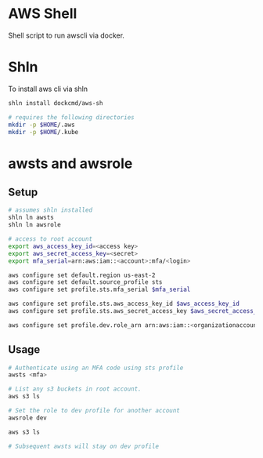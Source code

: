 # AWS Shell

Shell script to run awscli via docker.

# Shln

To install aws cli via shln

```bash
shln install dockcmd/aws-sh

# requires the following directories
mkdir -p $HOME/.aws
mkdir -p $HOME/.kube
```

# awsts and awsrole

## Setup

```bash
# assumes shln installed
shln ln awsts
shln ln awsrole

# access to root account
export aws_access_key_id=<access key>
export aws_secret_access_key=<secret>
export mfa_serial=arn:aws:iam::<account>:mfa/<login>

aws configure set default.region us-east-2
aws configure set default.source_profile sts
aws configure set profile.sts.mfa_serial $mfa_serial

aws configure set profile.sts.aws_access_key_id $aws_access_key_id
aws configure set profile.sts.aws_secret_access_key $aws_secret_access_key 

aws configure set profile.dev.role_arn arn:aws:iam::<organizationaccount>:role/OrganizationAccountAccessRole
```

## Usage

```bash
# Authenticate using an MFA code using sts profile
awsts <mfa>

# List any s3 buckets in root account.
aws s3 ls

# Set the role to dev profile for another account
awsrole dev

aws s3 ls

# Subsequent awsts will stay on dev profile
```